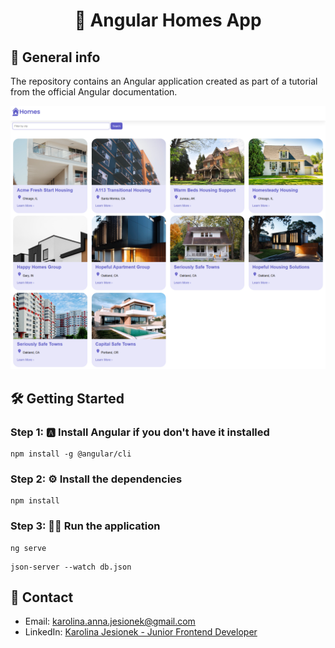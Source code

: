 # <p align="center">🏡 Angular Homes App</p>

## 🚀 General info

The repository contains an Angular application created as part of a tutorial from the official Angular documentation.

![Website Screenshot](screenshot.png)

## 🛠️ Getting Started

### Step 1: 🅰️ Install Angular if you don't have it installed

```
npm install -g @angular/cli
```

### Step 2: ⚙️ Install the dependencies

```
npm install
```

### Step 3: 🏃‍♂️ Run the application

```
ng serve
```

```
json-server --watch db.json
```

## 📧 Contact

- Email: [karolina.anna.jesionek@gmail.com](mailto:karolina.anna.jesionek@gmail.com)
- LinkedIn: [Karolina Jesionek - Junior Frontend Developer](https://www.linkedin.com/in/karolina-jesionek-frontend-developer/)
